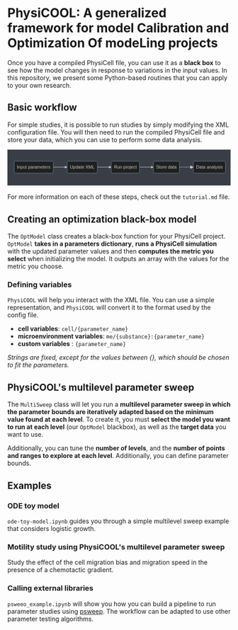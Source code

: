 # PhysiCOOL: A generalized framework for model Calibration and Optimization Of modeLing projects

Once you have a compiled PhysiCell file, you can use it as a **black box** to see how the model changes in response to variations in the input values. In this repository, we present some Python-based routines that you can apply to your own research. 


## Basic workflow

For simple studies, it is possible to run studies by simply modifying the XML configuration file. 
You will then need to run the compiled PhysiCell file and store your data, which you can use to perform some data analysis.

![flowchart](src/img.png)

For more information on each of these steps, check out the `tutorial.md` file.

## Creating an optimization black-box model

The `OptModel` class creates a black-box function for your PhysiCell project. `OptModel` **takes in a parameters dictionary**, **runs a PhysiCell simulation** with the updated parameter values and then **computes the metric you select** when initializing the model. It outputs an array with the values for the metric you choose.

### Defining variables

`PhysiCOOL` will help you interact with the XML file. You can use a simple representation, and `PhysiCOOL` will convert it to the format used by the config file.

- **cell variables**: `cell/{parameter_name}`
- **microenvironment variables**: `me/{substance}:{parameter_name}`
- **custom variables** : `{parameter_name}`

*Strings are fixed, except for the values between {}, which should be chosen to fit the parameters.*

## PhysiCOOL's multilevel parameter sweep

The `MultiSweep` class will let you run a **multilevel parameter sweep in which the parameter bounds are iteratively adapted based on the minimum value found at each level**. To create it, you must **select the model you want to run at each level** (our `OptModel` blackbox), as well as the **target data** you want to use.

Additionally, you can tune the **number of levels**, and the **number of points and ranges to explore at each level**. Additionally, you can define parameter bounds.

## Examples

### ODE toy model
`ode-toy-model.ipynb` guides you through a simple multilevel sweep example that considers logistic growth.

### Motility study using PhysiCOOL's multilevel parameter sweep

Study the effect of the cell migration bias and migration speed in the presence of a chemotactic gradient.

### Calling external libraries

`psweeo_example.ipynb` will show you how you can build a pipeline to run parameter studies using [psweep](https://pypi.org/project/psweep/). The workflow can be adapted to use other parameter testing algorithms.

